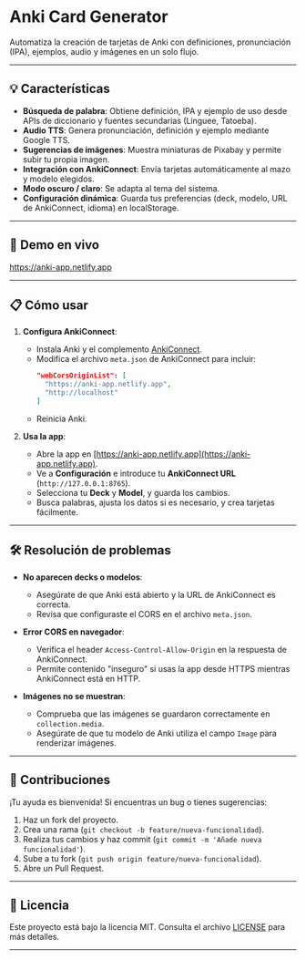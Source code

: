 # Anki Card Generator

Automatiza la creación de tarjetas de Anki con definiciones, pronunciación (IPA), ejemplos, audio y imágenes en un solo flujo.

---

## 💡 Características

- **Búsqueda de palabra**: Obtiene definición, IPA y ejemplo de uso desde APIs de diccionario y fuentes secundarias (Linguee, Tatoeba).
- **Audio TTS**: Genera pronunciación, definición y ejemplo mediante Google TTS.
- **Sugerencias de imágenes**: Muestra miniaturas de Pixabay y permite subir tu propia imagen.
- **Integración con AnkiConnect**: Envía tarjetas automáticamente al mazo y modelo elegidos.
- **Modo oscuro / claro**: Se adapta al tema del sistema.
- **Configuración dinámica**: Guarda tus preferencias (deck, modelo, URL de AnkiConnect, idioma) en localStorage.

---

## 🚀 Demo en vivo

https://anki-app.netlify.app

---

## 📋 Cómo usar

1. **Configura AnkiConnect**:  
   - Instala Anki y el complemento [AnkiConnect](https://ankiweb.net/shared/info/2055492159).  
   - Modifica el archivo `meta.json` de AnkiConnect para incluir:  
     ```json
     "webCorsOriginList": [
       "https://anki-app.netlify.app",
       "http://localhost"
     ]
     ```
   - Reinicia Anki.

2. **Usa la app**:  
   - Abre la app en [https://anki-app.netlify.app](https://anki-app.netlify.app).  
   - Ve a **Configuración** e introduce tu **AnkiConnect URL** (`http://127.0.0.1:8765`).  
   - Selecciona tu **Deck** y **Model**, y guarda los cambios.  
   - Busca palabras, ajusta los datos si es necesario, y crea tarjetas fácilmente.

---

## 🛠️ Resolución de problemas

- **No aparecen decks o modelos**:  
  - Asegúrate de que Anki está abierto y la URL de AnkiConnect es correcta.  
  - Revisa que configuraste el CORS en el archivo `meta.json`.

- **Error CORS en navegador**:  
  - Verifica el header `Access-Control-Allow-Origin` en la respuesta de AnkiConnect.  
  - Permite contenido "inseguro" si usas la app desde HTTPS mientras AnkiConnect está en HTTP.

- **Imágenes no se muestran**:  
  - Comprueba que las imágenes se guardaron correctamente en `collection.media`.  
  - Asegúrate de que tu modelo de Anki utiliza el campo `Image` para renderizar imágenes.

---

## 🤝 Contribuciones

¡Tu ayuda es bienvenida! Si encuentras un bug o tienes sugerencias:

1. Haz un fork del proyecto.  
2. Crea una rama (`git checkout -b feature/nueva-funcionalidad`).  
3. Realiza tus cambios y haz commit (`git commit -m 'Añade nueva funcionalidad'`).  
4. Sube a tu fork (`git push origin feature/nueva-funcionalidad`).  
5. Abre un Pull Request.

---

## 📄 Licencia

Este proyecto está bajo la licencia MIT. Consulta el archivo [LICENSE](LICENSE) para más detalles.

---
